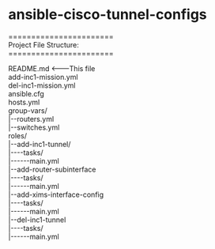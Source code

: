 # ansible-cisco-tunnel-configs

=======================<br>
Project File Structure:<br>
=======================<br>

README.md <---This file<br>
add-inc1-mission.yml<br>
del-inc1-mission.yml<br>
ansible.cfg<br>
hosts.yml<br>
group-vars/<br>
|--routers.yml<br>
|--switches.yml<br>
roles/<br>
|--add-inc1-tunnel/<br>
|----tasks/<br>
|------main.yml<br>
|--add-router-subinterface<br>
|----tasks/<br>
|------main.yml<br>
|--add-xims-interface-config<br>
|----tasks/<br>
|------main.yml<br>
|--del-inc1-tunnel<br>
|----tasks/<br>
|------main.yml<br>
